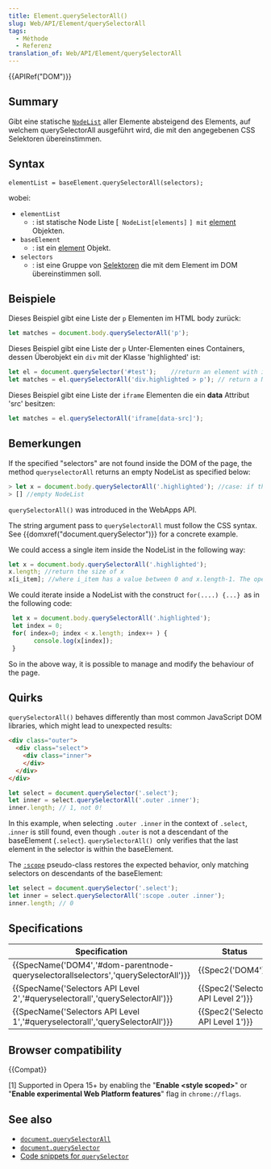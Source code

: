 ```yaml
---
title: Element.querySelectorAll()
slug: Web/API/Element/querySelectorAll
tags:
  - Méthode
  - Referenz
translation_of: Web/API/Element/querySelectorAll
---
```

{{APIRef("DOM")}}

## Summary

Gibt eine statische [`NodeList`](/de/docs/DOM/NodeList "DOM/NodeList") aller Elemente absteigend des Elements, auf welchem querySelectorAll ausgeführt wird, die mit den angegebenen CSS Selektoren übereinstimmen.

## Syntax

    elementList = baseElement.querySelectorAll(selectors);

wobei:

- `elementList`
  - : ist statische Node Liste \[` NodeList[elements]` `] mit` [element](/de/docs/DOM/element "DOM/Element") Objekten.
- `baseElement`
  - : ist ein [element](/de/docs/DOM/element "DOM/element") Objekt.
- `selectors`
  - : ist eine Gruppe von [Selektoren](/de/docs/Web/Guide/CSS/Getting_Started/Selectors) die mit dem Element im DOM übereinstimmen soll.

## Beispiele

Dieses Beispiel gibt eine Liste der `p` Elementen im HTML body zurück:

```js
let matches = document.body.querySelectorAll('p');
```

Dieses Beispiel gibt eine Liste der `p` Unter-Elementen eines Containers, dessen Überobjekt ein `div` mit der Klasse 'highlighted' ist:

```js
let el = document.querySelector('#test');    //return an element with id='test'
let matches = el.querySelectorAll('div.highlighted > p'); // return a NodeList of p wrapped in a div with attribute class "highlighted"
```

Dieses Beispiel gibt eine Liste der `iframe` Elementen die ein **data** Attribut 'src' besitzen:

```js
let matches = el.querySelectorAll('iframe[data-src]');
```

## Bemerkungen

If the specified "selectors" are not found inside the DOM of the page, the method `queryselectorAll` returns an empty NodeList as specified below:

```js
> let x = document.body.querySelectorAll('.highlighted'); //case: if the class highlighted doesn't exist in any attribute "class" of the DOM the result is
> [] //empty NodeList
```

`querySelectorAll()` was introduced in the WebApps API.

The string argument pass to `querySelectorAll` must follow the CSS syntax. See {{domxref("document.querySelector")}} for a concrete example.

We could access a single item inside the NodeList in the following way:

```js
let x = document.body.querySelectorAll('.highlighted');
x.length; //return the size of x
x[i_item]; //where i_item has a value between 0 and x.length-1. The operator "[]" return as in an array the element at index "i_item"
```

We could iterate inside a NodeList with the construct `for(....) {...} `as in the following code:

```js
 let x = document.body.querySelectorAll('.highlighted');
 let index = 0;
 for( index=0; index < x.length; index++ ) {
       console.log(x[index]);
 }
```

So in the above way, it is possible to manage and modify the behaviour of the page.

## Quirks

`querySelectorAll()` behaves differently than most common JavaScript DOM libraries, which might lead to unexpected results:

```html
<div class="outer">
  <div class="select">
    <div class="inner">
    </div>
  </div>
</div>
```

```js
let select = document.querySelector('.select');
let inner = select.querySelectorAll('.outer .inner');
inner.length; // 1, not 0!
```

In this example, when selecting `.outer .inner` in the context of `.select`, .`inner` is still found, even though `.outer` is not a descendant of the baseElement (`.select`).
`querySelectorAll() `only verifies that the last element in the selector is within the baseElement.

The [`:scope`](/en-US/docs/Web/CSS/:scope) pseudo-class restores the expected behavior, only matching selectors on descendants of the baseElement:

```js
let select = document.querySelector('.select');
let inner = select.querySelectorAll(':scope .outer .inner');
inner.length; // 0
```

## Specifications

| Specification                                                                                                    | Status                                       | Comment |
| ---------------------------------------------------------------------------------------------------------------- | -------------------------------------------- | ------- |
| {{SpecName('DOM4','#dom-parentnode-queryselectorallselectors','querySelectorAll')}} | {{Spec2('DOM4')}}                     |         |
| {{SpecName('Selectors API Level 2','#queryselectorall','querySelectorAll')}}             | {{Spec2('Selectors API Level 2')}} |         |
| {{SpecName('Selectors API Level 1','#queryselectorall','querySelectorAll')}}             | {{Spec2('Selectors API Level 1')}} |         |

## Browser compatibility

{{Compat}}

\[1] Supported in Opera 15+ by enabling the "**Enable \<style scoped>**" or "**Enable experimental Web Platform features**" flag in `chrome://flags`.

## See also

- [`document.querySelectorAll`](/de/docs/DOM/Document.querySelectorAll "DOM/document.querySelectorAll")
- [`document.querySelector`](/de/docs/DOM/Document.querySelector "DOM/document.querySelector")
- [Code snippets for `querySelector`](/de/docs/Code_snippets/QuerySelector "Code_snippets/QuerySelector")
